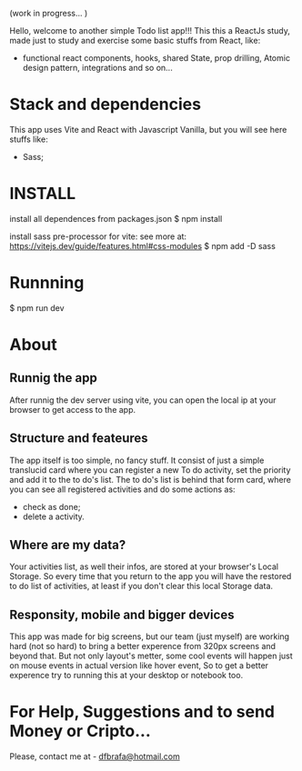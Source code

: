 (work in progress... )

Hello, welcome to another simple Todo list app!!!
This this a ReactJs study, made just to study and exercise some basic stuffs from React, like: 
- functional react components, hooks, shared State, prop drilling, Atomic design pattern, integrations and so on...


# Stack and dependencies 
This app uses Vite and React with Javascript Vanilla, but you will see here stuffs like:
 - Sass;

# INSTALL
install all dependences from packages.json
$ npm install

install sass pre-processor for vite:    see more at: https://vitejs.dev/guide/features.html#css-modules
$ npm add -D sass

# Runnning
$ npm run dev

# About

## Runnig the app
After runnig the dev server using vite, you can open the local ip at your browser to get access to the app.

## Structure and feateures
The app itself is too simple, no fancy stuff. It consist of just a simple translucid card where you can register a new
To do activity, set the priority and add it to the to do's list.
The to do's list is behind that form card, where you can see all registered activities and do some actions as:
- check as done;
- delete a activity.

## Where are my data?
Your activities list, as well their infos, are stored at your browser's Local Storage. So every time that you return to 
the app you will have the restored to do list of activities, at least if you don't clear this local Storage data.

## Responsity, mobile and bigger devices
This app was made for big screens, but our team (just myself) are working hard (not so hard) to bring a better experence
from 320px screens and beyond that.
But not only layout's metter, some cool events will happen just on mouse events in actual version like hover event, So
to get a better experence try to running this at your desktop or notebook too.


# For Help, Suggestions and  to send Money or Cripto...
Please, contact me at - dfbrafa@hotmail.com
